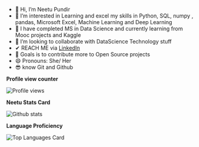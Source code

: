 - 👋 Hi, I’m Neetu Pundir 
- 👀 I’m interested in Learning and excel my skills in Python, SQL, numpy , pandas, Microsoft Excel, Machine Learning and Deep Learning  
- 🌱 I have completed MS in Data Science and currently learning from Mooc projects and Kaggle
- 💞️ I’m looking to collaborate with DataScience Technology stuff
- ✔ REACH ME via [LinkedIn](https://www.linkedin.com/in/neetu-pundir/)
- 👀 Goals is to contribute more to Open Source projects
- 😄 Pronouns: She/ Her
- 😎 know Git and Github

**Profile view counter**

![Profile views](https://komarev.com/ghpvc/?username=PundirNeetu&color=blue&style=flat-square)


**Neetu Stats Card**

![Github stats](https://github-readme-stats.vercel.app/api?username=PundirNeetu&theme=highcontrast&show_icons=true&count_private=true)

**Language Proficiency**

![Top Languages Card](https://github-readme-stats.vercel.app/api/top-langs/?username=PundirNeetu)


